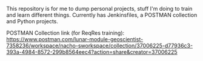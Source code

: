 This repository is for me to dump personal projects, stuff I'm doing to train and learn different things.
Currently has Jenkinsfiles, a POSTMAN collection and Python projects.

POSTMAN Collection link (for ReqRes training): https://www.postman.com/lunar-module-geoscientist-7358236/workspace/nacho-sworkspace/collection/37006225-d77936c3-393a-4984-8572-299b8564eec4?action=share&creator=37006225
